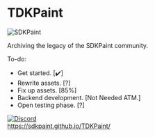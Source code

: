 # TDKPaint
<p><img align="center" src="https://avatars.githubusercontent.com/u/130017968?s=200&v=4" alt="SDKPaint" /></p>


Archiving the legacy of the SDKPaint community.

To-do:
- Get started. [✔️]
- Rewrite assets. [?]
- Fix up assets. [85%]
- Backend development. [Not Needed ATM.]
- Open testing phase. [?]

[![Discord](https://tinyurl.com/2p9xchfn)](https://discord.gg/znMAEfN7Xm) <br>
https://sdkpaint.github.io/TDKPaint/
